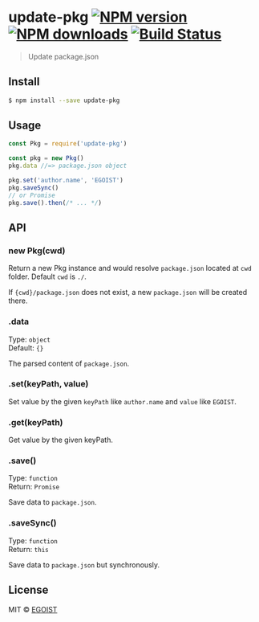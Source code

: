 # update-pkg [![NPM version](https://img.shields.io/npm/v/update-pkg.svg)](https://npmjs.com/package/update-pkg) [![NPM downloads](https://img.shields.io/npm/dm/update-pkg.svg)](https://npmjs.com/package/update-pkg) [![Build Status](https://img.shields.io/circleci/project/EGOIST/update-pkg/master.svg)](https://circleci.com/gh/EGOIST/update-pkg)

> Update package.json

## Install

```bash
$ npm install --save update-pkg
```

## Usage

```js
const Pkg = require('update-pkg')

const pkg = new Pkg()
pkg.data //=> package.json object

pkg.set('author.name', 'EGOIST')
pkg.saveSync()
// or Promise
pkg.save().then(/* ... */)
```

## API

### new Pkg(cwd)

Return a new Pkg instance and would resolve `package.json` located at `cwd` folder. Default `cwd` is `./`.

If `{cwd}/package.json` does not exist, a new `package.json` will be created there.

### .data

Type: `object`<br>
Default: `{}`

The parsed content of `package.json`.

### .set(keyPath, value)

Set value by the given `keyPath` like `author.name` and `value` like `EGOIST`.

### .get(keyPath)

Get value by the given keyPath.

### .save()

Type: `function`<br>
Return: `Promise`

Save data to `package.json`.

### .saveSync()

Type: `function`<br>
Return: `this`

Save data to `package.json` but synchronously.

## License

MIT © [EGOIST](https://github.com/egoist)
